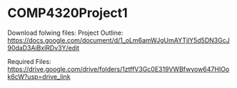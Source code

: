 # COMP4320Project1

Download folwing files:
Project Outline: https://docs.google.com/document/d/1_oLm6amWJgUmAYTjlY5d5DN3GcJ90daD3AiBxlRDv3Y/edit

Required Files: https://drive.google.com/drive/folders/1ztffV3Gc0E319VWBfwyow647HIOok6cW?usp=drive_link
